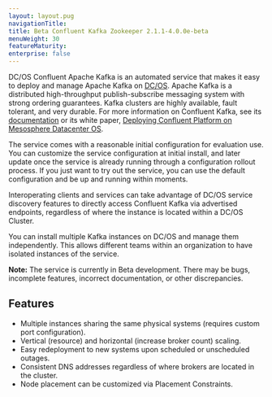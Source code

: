 ```yaml
---
layout: layout.pug
navigationTitle: 
title: Beta Confluent Kafka Zookeeper 2.1.1-4.0.0e-beta
menuWeight: 30
featureMaturity:
enterprise: false
---
```



<!-- This source repo for this topic is https://github.com/mesosphere/confluent -->


DC/OS Confluent Apache Kafka is an automated service that makes it easy to deploy and manage Apache Kafka on [DC/OS](https://mesosphere.com/product/). Apache Kafka is a distributed high-throughput publish-subscribe messaging system with strong ordering guarantees. Kafka clusters are highly available, fault tolerant, and very durable. For more information on Confluent Kafka, see its [documentation](http://docs.confluent.io/current/) or its white paper, [Deploying Confluent Platform on Mesosphere Datacenter OS](https://www.confluent.io/whitepaper/deploying-confluent-platform-with-mesosphere/).

The service comes with a reasonable initial configuration for evaluation use. You can customize the service configuration at initial install, and later update once the service is already running through a configuration rollout process. If you just want to try out the service, you can use the default configuration and be up and running within moments.

Interoperating clients and services can take advantage of DC/OS service discovery features to directly access Confluent Kafka via advertised endpoints, regardless of where the instance is located within a DC/OS Cluster.

You can install multiple Kafka instances on DC/OS and manage them independently. This allows different teams within an organization to have isolated instances of the service.

**Note:** The service is currently in Beta development. There may be bugs, incomplete features, incorrect documentation, or other discrepancies.

## Features

- Multiple instances sharing the same physical systems (requires custom port configuration).
- Vertical (resource) and horizontal (increase broker count) scaling.
- Easy redeployment to new systems upon scheduled or unscheduled outages.
- Consistent DNS addresses regardless of where brokers are located in the cluster.
- Node placement can be customized via Placement Constraints.